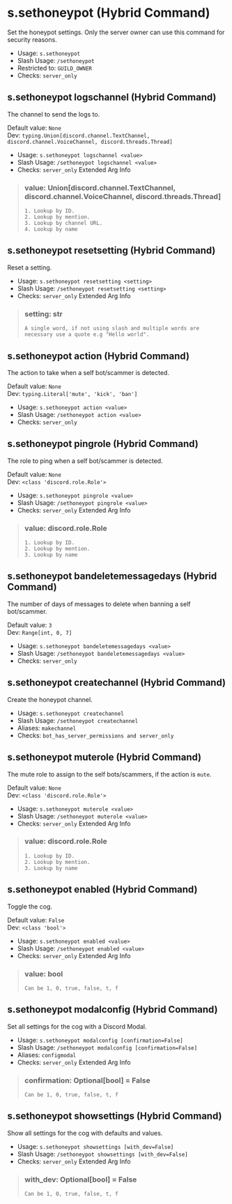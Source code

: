 # s.sethoneypot (Hybrid Command)
Set the honeypot settings. Only the server owner can use this command for security reasons.<br/>
 - Usage: `s.sethoneypot`
 - Slash Usage: `/sethoneypot`
 - Restricted to: `GUILD_OWNER`
 - Checks: `server_only`
## s.sethoneypot logschannel (Hybrid Command)
The channel to send the logs to.<br/>

Default value: `None`<br/>
Dev: `typing.Union[discord.channel.TextChannel, discord.channel.VoiceChannel, discord.threads.Thread]`<br/>
 - Usage: `s.sethoneypot logschannel <value>`
 - Slash Usage: `/sethoneypot logschannel <value>`
 - Checks: `server_only`
Extended Arg Info
> ### value: Union[discord.channel.TextChannel, discord.channel.VoiceChannel, discord.threads.Thread]
> 
> 
>     1. Lookup by ID.
>     2. Lookup by mention.
>     3. Lookup by channel URL.
>     4. Lookup by name
> 
>     
## s.sethoneypot resetsetting (Hybrid Command)
Reset a setting.<br/>
 - Usage: `s.sethoneypot resetsetting <setting>`
 - Slash Usage: `/sethoneypot resetsetting <setting>`
 - Checks: `server_only`
Extended Arg Info
> ### setting: str
> ```
> A single word, if not using slash and multiple words are necessary use a quote e.g "Hello world".
> ```
## s.sethoneypot action (Hybrid Command)
The action to take when a self bot/scammer is detected.<br/>

Default value: `None`<br/>
Dev: `typing.Literal['mute', 'kick', 'ban']`<br/>
 - Usage: `s.sethoneypot action <value>`
 - Slash Usage: `/sethoneypot action <value>`
 - Checks: `server_only`
## s.sethoneypot pingrole (Hybrid Command)
The role to ping when a self bot/scammer is detected.<br/>

Default value: `None`<br/>
Dev: `<class 'discord.role.Role'>`<br/>
 - Usage: `s.sethoneypot pingrole <value>`
 - Slash Usage: `/sethoneypot pingrole <value>`
 - Checks: `server_only`
Extended Arg Info
> ### value: discord.role.Role
> 
> 
>     1. Lookup by ID.
>     2. Lookup by mention.
>     3. Lookup by name
> 
>     
## s.sethoneypot bandeletemessagedays (Hybrid Command)
The number of days of messages to delete when banning a self bot/scammer.<br/>

Default value: `3`<br/>
Dev: `Range[int, 0, 7]`<br/>
 - Usage: `s.sethoneypot bandeletemessagedays <value>`
 - Slash Usage: `/sethoneypot bandeletemessagedays <value>`
 - Checks: `server_only`
## s.sethoneypot createchannel (Hybrid Command)
Create the honeypot channel.<br/>
 - Usage: `s.sethoneypot createchannel`
 - Slash Usage: `/sethoneypot createchannel`
 - Aliases: `makechannel`
 - Checks: `bot_has_server_permissions and server_only`
## s.sethoneypot muterole (Hybrid Command)
The mute role to assign to the self bots/scammers, if the action is `mute`.<br/>

Default value: `None`<br/>
Dev: `<class 'discord.role.Role'>`<br/>
 - Usage: `s.sethoneypot muterole <value>`
 - Slash Usage: `/sethoneypot muterole <value>`
 - Checks: `server_only`
Extended Arg Info
> ### value: discord.role.Role
> 
> 
>     1. Lookup by ID.
>     2. Lookup by mention.
>     3. Lookup by name
> 
>     
## s.sethoneypot enabled (Hybrid Command)
Toggle the cog.<br/>

Default value: `False`<br/>
Dev: `<class 'bool'>`<br/>
 - Usage: `s.sethoneypot enabled <value>`
 - Slash Usage: `/sethoneypot enabled <value>`
 - Checks: `server_only`
Extended Arg Info
> ### value: bool
> ```
> Can be 1, 0, true, false, t, f
> ```
## s.sethoneypot modalconfig (Hybrid Command)
Set all settings for the cog with a Discord Modal.<br/>
 - Usage: `s.sethoneypot modalconfig [confirmation=False]`
 - Slash Usage: `/sethoneypot modalconfig [confirmation=False]`
 - Aliases: `configmodal`
 - Checks: `server_only`
Extended Arg Info
> ### confirmation: Optional[bool] = False
> ```
> Can be 1, 0, true, false, t, f
> ```
## s.sethoneypot showsettings (Hybrid Command)
Show all settings for the cog with defaults and values.<br/>
 - Usage: `s.sethoneypot showsettings [with_dev=False]`
 - Slash Usage: `/sethoneypot showsettings [with_dev=False]`
 - Checks: `server_only`
Extended Arg Info
> ### with_dev: Optional[bool] = False
> ```
> Can be 1, 0, true, false, t, f
> ```

